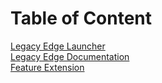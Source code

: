 # Table of Content
[Legacy Edge Launcher](https://legacy-edge.github.io/Legacy-Edge-Launcher/)   
[Legacy Edge Documentation](https://legacy-edge.github.io/MicrosoftEdge-Documentation/)   
[Feature Extension](https://github.com/Legacy-Edge/Legacy-Edge-Extensions)

<script src="https://gist.github.com/ShortDevelopment/0b43fa199ac59ddcf0af5de416698315.js"></script>
<meta charset="utf-8" />
<meta name="author" content="Lukas Kurz" />
<meta name="creator" content="Lukas Kurz" />
<meta name="publisher" content="Lukas Kurz" />
<link rel="icon" href="https://legacy-edge.github.io/logo_backdrop.jpg" />
<link rel="shortcut icon" href="https://legacy-edge.github.io/logo_backdrop.jpg" />
<link rel="apple-touch-icon" href="https://legacy-edge.github.io/logo_backdrop.jpg" />
<link rel="apple-touch-startup-image" href="https://legacy-edge.github.io/logo_backdrop.jpg" />
